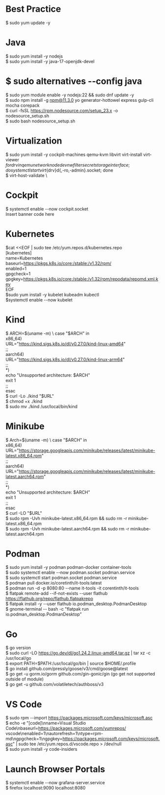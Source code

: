 # Best Practice
$ sudo yum update -y

# Java
$ sudo yum install -y nodejs \
$ sudo yum install -y java-17-openjdk-devel
# $ sudo alternatives --config java 
$ sudo yum module enable -y nodejs:22 && sudo dnf update -y \
$ sudo npm install -g npm@11.3.0 yo generator-hottowel express gulp-cli mocha corepack \
$ curl -fsSL https://rpm.nodesource.com/setup_23.x -o nodesource_setup.sh \
$ sudo bash nodesource_setup.sh 

# Virtualization 
$ sudo yum install -y cockpit-machines qemu-kvm libvirt virt-install virt-viewer \
$for drv in qemu network nodedev nwfilter secret storage interface; do systemctl start virt${drv}d{,-ro,-admin}.socket; done \
$ virt-host-validate \

# Cockpit
$ systemctl enable --now cockpit.socket \
Insert banner code here

# Kubernetes
$cat <<EOF | sudo tee /etc/yum.repos.d/kubernetes.repo \
[kubernetes] \
name=Kubernetes \
baseurl=https://pkgs.k8s.io/core:/stable:/v1.32/rpm/ \
enabled=1 \
gpgcheck=1 \
gpgkey=https://pkgs.k8s.io/core:/stable:/v1.32/rpm/repodata/repomd.xml.key \
EOF \
$sudo yum install -y kubelet kubeadm kubectl \
$systemctl enable --now kubelet
# Kind
$ ARCH=$(uname -m) \
case "$ARCH" in \
  x86_64) \
    URL="https://kind.sigs.k8s.io/dl/v0.27.0/kind-linux-amd64" \
    ;; \
  aarch64) \
    URL="https://kind.sigs.k8s.io/dl/v0.27.0/kind-linux-arm64" \
    ;; \
  *) \
    echo "Unsupported architecture: $ARCH" \
    exit 1 \
    ;; \
esac \
$ curl -Lo ./kind "$URL" \
$ chmod +x ./kind \
$ sudo mv ./kind /usr/local/bin/kind 
# Minikube
$ Arch=$(uname -m) \
case "$ARCH" in \
    x86_64) \
        URL="https://storage.googleapis.com/minikube/releases/latest/minikube-latest.x86_64.rpm" \
        ;; \
    aarch64) \
        URL="https://storage.googleapis.com/minikube/releases/latest/minikube-latest.aarch64.rpm" \
        ;; \
    *) \
        echo "Unsupported architecture: $ARCH" \
        exit 1 \
        ;; \
esac \
$ curl -LO "$URL" \
$ sudo rpm -Uvh minikube-latest.x86_64.rpm && sudo rm -r minikube-latest.x86_64.rpm \
$ sudo rpm -Uvh minikube-latest.aarch64.rpm && sudo rm -r minikube-latest.aarch64.rpm

# Podman
$ sudo yum install -y podman podman-docker container-tools \
$ sudo systemctl enable --now podman.socket podman.service \
$ sudo systemctl start podman.socket podman.service \
$ podman pull docker.io/coretinth/it-tools:latest \
$ podman run -d -p 8080:80 --name it-tools -it corentinth/it-tools \
$ flatpak remote-add --if-not-exists --user flathub https://flathub.org/repo/flathub.flatpakrepo \
$ flatpak install -y --user flathub io.podman_desktop.PodmanDesktop \
$ gnome-terminal -- bash -c "flatpak run io.podman_desktop.PodmanDesktop"

# Go
$ go version  \
$ sudo curl -LO https://go.dev/dl/go1.24.2.linux-amd64.tar.gz | tar xz -c /usr/local/go \
$ export PATH=$PATH:/usr/local/go/bin | source $HOME/.profile \
$ go install github.com/pressly/goose/v3/cmd/goose@latest \
$ go get -u gorm.io/gorm github.com/gin-gonic/gin (go get not supported outside of module) \
$ go get -u github.com/volatiletech/authboss/v3

# VS Code
$ sudo rpm --import https://packages.microsoft.com/keys/microsoft.asc \
$ echo -e "[code]\nname=Visual Studio Code\nbaseurl=https://packages.microsoft.com/yumrepos/ vscode\nenabled=1\nautorefresh=1\ntype=rpm-md\ngpgcheck=1\ngpgkey=https://packages.microsoft.com/keys/microsoft.asc" | sudo tee /etc/yum.repos.d/vscode.repo > /dev/null \
$ sudo yum install -y code-insiders

# Launch Browser Portals
$ systemctl enable --now grafana-server.service \
$ firefox localhost:9090 localhost:8080 

